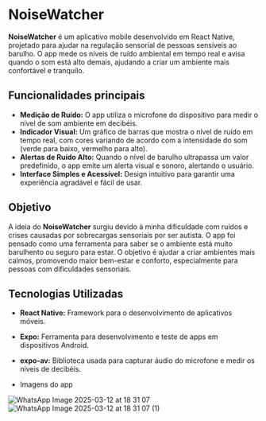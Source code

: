 # **NoiseWatcher**

**NoiseWatcher** é um aplicativo mobile desenvolvido em React Native, projetado para ajudar na regulação sensorial de pessoas sensíveis ao barulho. O app mede os níveis de ruído ambiental em tempo real e avisa quando o som está alto demais, ajudando a criar um ambiente mais confortável e tranquilo.

## **Funcionalidades principais**

- **Medição de Ruído:** O app utiliza o microfone do dispositivo para medir o nível de som ambiente em decibéis.
- **Indicador Visual:** Um gráfico de barras que mostra o nível de ruído em tempo real, com cores variando de acordo com a intensidade do som (verde para baixo, vermelho para alto).
- **Alertas de Ruído Alto:** Quando o nível de barulho ultrapassa um valor predefinido, o app emite um alerta visual e sonoro, alertando o usuário.
- **Interface Simples e Acessível:** Design intuitivo para garantir uma experiência agradável e fácil de usar.

## **Objetivo**

A ideia do **NoiseWatcher** surgiu devido à minha dificuldade com ruídos e crises causadas por sobrecargas sensoriais por ser autista. O app foi pensado como uma ferramenta para saber se o ambiente está muito barulhento ou seguro para estar. O objetivo é ajudar a criar ambientes mais calmos, promovendo maior bem-estar e conforto, especialmente para pessoas com dificuldades sensoriais.

## **Tecnologias Utilizadas**

- **React Native:** Framework para o desenvolvimento de aplicativos móveis.
- **Expo:** Ferramenta para desenvolvimento e teste de apps em dispositivos Android.
- **expo-av:** Biblioteca usada para capturar áudio do microfone e medir os níveis de decibéis.

- Imagens do app

![WhatsApp Image 2025-03-12 at 18 31 07](https://github.com/user-attachments/assets/739e5880-236e-4c9b-81ce-166988e90007)
![WhatsApp Image 2025-03-12 at 18 31 07 (1)](https://github.com/user-attachments/assets/1eac9dfe-5473-49a6-b798-a8ce22387f01)

